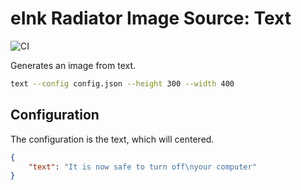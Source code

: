 # eInk Radiator Image Source: Text

![CI](https://ci.petewall.net/api/v1/teams/main/pipelines/eink-radiator/jobs/test-image-source-text/badge)

Generates an image from text.

```bash
text --config config.json --height 300 --width 400
```

## Configuration

The configuration is the text, which will centered.

```json
{
    "text": "It is now safe to turn off\nyour computer"
}
```
